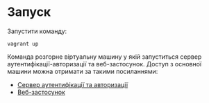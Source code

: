 # Запуск
Запустити команду:
```
vagrant up
```

Команда розгорне віртуальну машину у якій запуститься сервер 
аутентифікації-авторизації та веб-застосунок. Доступ з основної машини можна
отримати за такими посиланнями:
- [Сервер аутентифікації та авторизації](http://localhost:5001)
- [Веб-застосунок](http://localhost:5002)